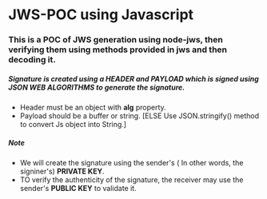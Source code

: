 # JWS-POC using Javascript


### This is a POC of JWS generation using node-jws, then verifying them using methods provided in jws and then decoding it.
##### Signature is created using a HEADER and PAYLOAD which is signed using JSON WEB ALGORITHMS to generate the signature.
  - Header must be an object with **alg** property.
  - Payload should be a buffer or string. [ELSE Use JSON.stringify() method to convert Js object into String.]

##### Note 

  - We will create the signature using the sender's ( In other words, the signiner's) **PRIVATE KEY**.
  - TO verify the authenticity of the signature, the receiver may use the sender's **PUBLIC KEY** to validate it.
